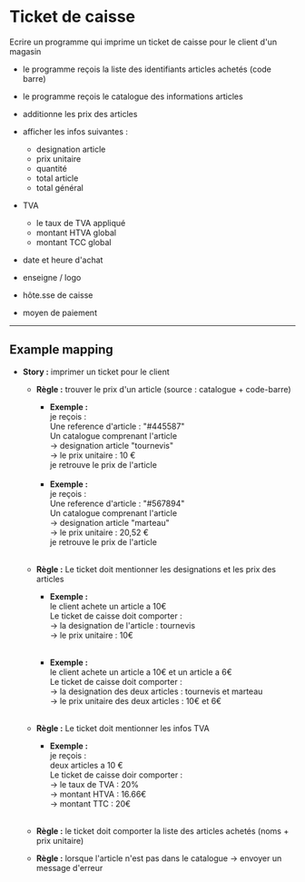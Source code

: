 

# Ticket de caisse
Ecrire un programme qui imprime un ticket de caisse
pour le client d'un magasin

- le programme reçois la liste des identifiants 
  articles achetés (code barre)
- le programme reçois le catalogue des informations articles

- additionne les prix des articles
- afficher les infos suivantes :
    - designation article
    - prix unitaire
    - quantité
    - total article
    - total général
- TVA
    - le taux de TVA appliqué
    - montant HTVA global
    - montant TCC global
- date et heure d'achat
- enseigne / logo
- hôte.sse de caisse
- moyen de paiement

___

## Example mapping

 - **Story :** imprimer un ticket pour le client
   - **Règle :** trouver le prix d'un article (source : catalogue + code-barre)
     - **Exemple :**<br> 
       je reçois :<br>
       Une reference d'article : "#445587"<br>
       Un catalogue comprenant l'article<br>
        -> designation article "tournevis"<br>
        -> le prix unitaire : 10 €<br>
       je retrouve le prix de l'article<br><br>
     - **Exemple :**<br>
       je reçois :<br>
       Une reference d'article : "#567894"<br>
       Un catalogue comprenant l'article<br>
       -> designation article "marteau"<br>
       -> le prix unitaire : 20,52 €<br>
       je retrouve le prix de l'article<br><br>
     
   - **Règle :** Le ticket doit mentionner les designations et les prix des articles
     - **Exemple :**<br>
       le client achete un article a 10€<br>
       Le ticket de caisse doit comporter :<br>
       -> la designation de l'article : tournevis<br>
       -> le prix unitaire : 10€<br><br>
     
     - **Exemple :**<br>
       le client achete un article a 10€ et un article a 6€<br>
       Le ticket de caisse doit comporter :<br>
       -> la designation des deux articles : tournevis et marteau<br>
       -> le prix unitaire des deux articles : 10€ et 6€<br><br>
     
   - **Règle :** Le ticket doit mentionner les infos TVA
     - **Exemple :**<br>
       je reçois :<br>
       deux articles a 10 €<br>
       Le ticket de caisse doir comporter :<br>
       -> le taux de TVA : 20%<br>
       -> montant HTVA : 16.66€<br>
       -> montant TTC : 20€<br><br>

   - **Règle :** le ticket doit comporter la liste des articles achetés (noms + prix unitaire)
   
   - **Règle :** lorsque l'article n'est pas dans le catalogue -> envoyer un message d'erreur
